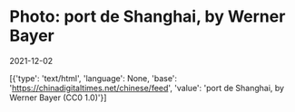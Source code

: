 # Photo: port de Shanghai, by Werner Bayer

2021-12-02

[{'type': 'text/html', 'language': None, 'base': 'https://chinadigitaltimes.net/chinese/feed', 'value': 'port de Shanghai, by Werner Bayer (CC0 1.0)'}]
